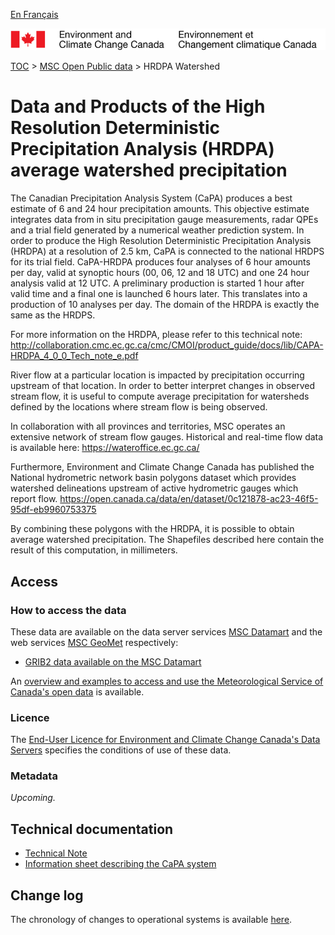 [En Français](readme_hrdpa-watershed_fr.md)

![ECCC logo](../../img_eccc-logo.png)

[TOC](../../readme_en.md) > [MSC Open Public data](../readme_en.md) > HRDPA Watershed

# Data and Products of the High Resolution Deterministic Precipitation Analysis (HRDPA) average watershed precipitation

The Canadian Precipitation Analysis System (CaPA) produces a best estimate of 6 and 24 hour precipitation amounts. This objective estimate integrates data from in situ precipitation gauge measurements, radar QPEs and a trial field generated by a numerical weather prediction system. In order to produce the High Resolution Deterministic Precipitation Analysis (HRDPA) at a resolution of 2.5 km, CaPA is connected to the national HRDPS for its trial field. CaPA-HRDPA produces four analyses of 6 hour amounts per day, valid at synoptic hours (00, 06, 12 and 18 UTC) and one 24 hour analysis valid at 12 UTC. A preliminary production is started 1 hour after valid time and a final one is launched 6 hours later. This translates into a production of 10 analyses per day. The domain of the HRDPA is exactly the same as the HRDPS.

For more information on the HRDPA, please refer to this technical note:
http://collaboration.cmc.ec.gc.ca/cmc/CMOI/product_guide/docs/lib/CAPA-HRDPA_4_0_0_Tech_note_e.pdf

River flow at a particular location is impacted by precipitation occurring upstream of that location.
In order to better interpret changes in observed stream flow, it is useful to compute average precipitation for watersheds defined by the locations where stream flow is being observed.

In collaboration with all provinces and territories, MSC operates an extensive network of stream flow gauges.
Historical and real-time flow data is available here:
https://wateroffice.ec.gc.ca/

Furthermore, Environment and Climate Change Canada has published the National hydrometric network basin polygons dataset which provides watershed delineations upstream of active hydrometric gauges which report flow.
https://open.canada.ca/data/en/dataset/0c121878-ac23-46f5-95df-eb9960753375

By combining these polygons with the HRDPA, it is possible to obtain average watershed precipitation.
The Shapefiles described here contain the result of this computation, in millimeters.

## Access

### How to access the data

These data are available on the data server services [MSC Datamart](../../msc-datamart/readme_en.md) and the web services [MSC GeoMet](../../msc-geomet/readme_en.md) respectively:

* [GRIB2 data available on the MSC Datamart](readme_hrdpa-watershed-datamart_en.md) 

An [overview and examples to access and use the Meteorological Service of Canada's open data](../../usage/readme_en.md) is available.

### Licence

The [End-User Licence for Environment and Climate Change Canada's Data Servers](../../licence/readme_en.md) specifies the conditions of use of these data.


### Metadata

_Upcoming._

## Technical documentation

* [Technical Note](https://collaboration.cmc.ec.gc.ca/cmc/cmoi/product_guide/docs/lib/technote_capa_hrdpa-450_e.pdf)
* [Information sheet describing the CaPA system](http://collaboration.cmc.ec.gc.ca/cmc/CMOI/product_guide/docs/lib/capa_information_leaflet_e.pdf)

## Change log

The chronology of changes to operational systems is available [here](https://collaboration.cmc.ec.gc.ca/cmc/cmoi/product_guide/docs/changes_e.html).
